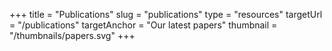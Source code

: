 +++
title = "Publications"
slug = "publications"
type = "resources"
targetUrl = "/publications"
targetAnchor = "Our latest papers"
thumbnail = "/thumbnails/papers.svg"
+++
